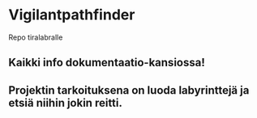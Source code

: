 # Vigilantpathfinder
Repo tiralabralle

Kaikki info dokumentaatio-kansiossa!
-------
Projektin tarkoituksena on luoda labyrinttejä ja etsiä niihin jokin reitti.
------------------------------------
